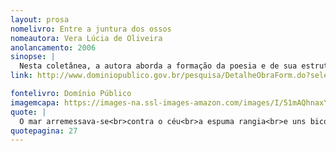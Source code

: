 ```yaml
---
layout: prosa
nomelivro: Entre a juntura dos ossos
nomeautora: Vera Lúcia de Oliveira
anolancamento: 2006
sinopse: |
  Nesta coletânea, a autora aborda a formação da poesia e de sua estrutura como gênero que expõe o lirismo do conteúdo e reflexões sobre a dinamicidade e mistérios da vida. 
link: http://www.dominiopublico.gov.br/pesquisa/DetalheObraForm.do?select_action=&co_obra=50040

fontelivro: Domínio Público
imagemcapa: https://images-na.ssl-images-amazon.com/images/I/51mAQhnaxYL._AC_SY400_.jpg
quote: |
  O mar arremessava-se<br>contra o céu<br>a espuma rangia<br>e uns bicos de aves doídas<br>batiam na alma<br>batiam na alma.
quotepagina: 27
---
```


